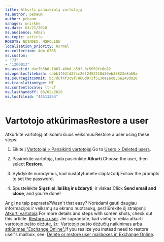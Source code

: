 ```yaml
---
title: Atkurti panaikintą vartotoją
ms.author: pebaum
author: pebaum
manager: mnirkhe
ms.date: 04/21/2020
ms.audience: Admin
ms.topic: article
ROBOTS: NOINDEX, NOFOLLOW
localization_priority: Normal
ms.collection: Adm_O365
ms.custom:
- "73"
- "1200013"
ms.assetid: dae7b5b0-1003-40bd-b59f-8c5009fc8d82
ms.openlocfilehash: cabb1463fd27cc26f2482210d50eb38823e8a60a
ms.sourcegitcommit: bc7d6f4f3c9f7060d073f5130e1ec856e248d020
ms.translationtype: MT
ms.contentlocale: lt-LT
ms.lasthandoff: 06/02/2020
ms.locfileid: "44511264"
---
```

# <a name="restore-a-user"></a><span data-ttu-id="dd27c-102">Vartotojo atkūrimas</span><span class="sxs-lookup"><span data-stu-id="dd27c-102">Restore a user</span></span>

<span data-ttu-id="dd27c-103">Atkurkite vartotoją atlikdami šiuos veiksmus:</span><span class="sxs-lookup"><span data-stu-id="dd27c-103">Restore a user using these steps:</span></span>
  
1. <span data-ttu-id="dd27c-104">Eikite į [Vartotojai \> Panaikinti vartotojai](https://admin.microsoft.com/adminportal/home#/deletedusers).</span><span class="sxs-lookup"><span data-stu-id="dd27c-104">Go to [Users \> Deleted users](https://admin.microsoft.com/adminportal/home#/deletedusers).</span></span>

2. <span data-ttu-id="dd27c-105">Pasirinkite vartotoją, tada pasirinkite **Atkurti**.</span><span class="sxs-lookup"><span data-stu-id="dd27c-105">Choose the user, then select **Restore**.</span></span>

3. <span data-ttu-id="dd27c-106">Vykdykite nurodymus, kad nustatytumėte slaptažodį.</span><span class="sxs-lookup"><span data-stu-id="dd27c-106">Follow the prompts to set the password.</span></span>

4. <span data-ttu-id="dd27c-107">Spustelėkite **Siųsti el. laišką ir uždaryti**, ir viskas!</span><span class="sxs-lookup"><span data-stu-id="dd27c-107">Click **Send email and close**, and you're done!</span></span>

<span data-ttu-id="dd27c-108">Ar gi ne taip paprasta?</span><span class="sxs-lookup"><span data-stu-id="dd27c-108">Wasn't that easy?</span></span> <span data-ttu-id="dd27c-109">Norėdami gauti daugiau informacijos ir veiksmų su ekrano nuotraukų, peržiūrėkite šį straipsnį: [Atkurti vartotoją](https://docs.microsoft.com/microsoft-365/admin/add-users/restore-user).</span><span class="sxs-lookup"><span data-stu-id="dd27c-109">For more details and steps with screen shots, check out this article: [Restore a user](https://docs.microsoft.com/microsoft-365/admin/add-users/restore-user).</span></span> <span data-ttu-id="dd27c-110">Jei suprantate, kad vietoj to reikia atkurti vartotojo pašto dėžutę, žr.: [Vartotojo pašto dėžučių naikinimas arba atkūrimas "Exchange Online".](https://docs.microsoft.com/exchange/recipients-in-exchange-online/delete-or-restore-mailboxes)</span><span class="sxs-lookup"><span data-stu-id="dd27c-110">If you realize you instead need to restore user's mailbox, see: [Delete or restore user mailboxes in Exchange Online](https://docs.microsoft.com/exchange/recipients-in-exchange-online/delete-or-restore-mailboxes).</span></span>